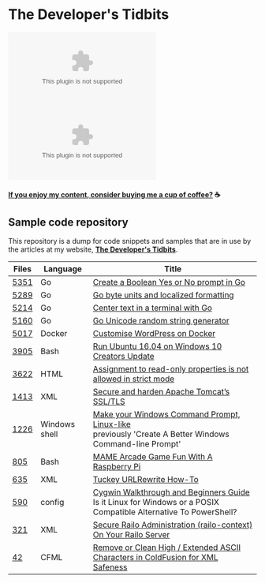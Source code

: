 # The Developer's Tidbits

![GitHub](https://img.shields.io/github/license/bengarrett/devtidbits.com?style=for-the-badge)
![GitHub last commit](https://img.shields.io/github/last-commit/bengarrett/devtidbits.com?style=for-the-badge)

#### [If you enjoy my content, consider buying me a cup of coffee?](https://www.buymeacoffee.com/4rtEGvUIY) ☕

## Sample code repository

This repository is a dump for code snippets and samples that are in use by the articles at my website,
**[The Developer's Tidbits](https://www.devtidbits.com/)**.
<!--- 
Do not forget to link the blog item number at the end of this doc 
-->

| Files  | Language | Title |
| -- | -- | -- |
| [5351](../post_5351) | Go | [Create a Boolean Yes or No prompt in Go](https://devtidbits.com/?p=5351)|
| [5289](../post_5289) | Go | [Go byte units and localized formatting](https://devtidbits.com/?p=5289) |
| [5214](../post_5214) | Go | [Center text in a terminal with Go](https://devtidbits.com/?p=5214) |
| [5160](../post_5160) | Go | [Go Unicode random string generator](https://devtidbits.com/?p=5160) |
| [5017](../post_5017) | Docker | [Customise WordPress on Docker](https://devtidbits.com/?p=5017) |
| [3905](../post_3905) | Bash | [Run Ubuntu 16.04 on Windows 10 Creators Update](https://devtidbits.com/?p=3905) |
| [3622](../post_3622) | HTML | [Assignment to read-only properties is not allowed in strict mode](https://devtidbits.com/?p=3622) |
| [1413](../post_1413) | XML | [Secure and harden Apache Tomcat’s SSL/TLS](https://devtidbits.com/?p=1413) |
| [1226](../post_1226) | Windows shell | [Make your Windows Command Prompt, Linux-like](https://devtidbits.com/?p=1265)<br>previously 'Create A Better Windows Command-line Prompt' |
| [805](../post_805) | Bash | [MAME Arcade Game Fun With A Raspberry Pi](https://devtidbits.com/?p=805) |
| [635](../post_635) | XML | [Tuckey URLRewrite How-To](https://devtidbits.com/?p=635) |
| [590](../post_590) | config | [Cygwin Walkthrough and Beginners Guide](https://devtidbits.com/?p=590)<br>Is it Linux for Windows or a POSIX Compatible Alternative To PowerShell? |
| [321](../post_321) | XML | [Secure Railo Administration (railo-context) On Your Railo Server](https://devtidbits.com/?p=321) |
| [42](../post_42) | CFML | [Remove or Clean High / Extended ASCII Characters in ColdFusion for XML Safeness](https://devtidbits.com/?p=42) |
